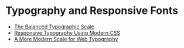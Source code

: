---
---
# Typography and Responsive Fonts

- [The Balanced Typographic Scale](http://spencermortensen.com/articles/typographic-scale/)
- [Responsive Typography Using Modern CSS](https://stevenloria.com/responsive-typography/)
- [A More Modern Scale for Web Typography](https://typecast.com/blog/a-more-modern-scale-for-web-typography)

